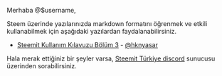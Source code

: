Merhaba @$username,

Steem üzerinde yazılarınızda markdown formatını öğrenmek ve etkili kullanabilmek için
aşağıdaki yazılardan faydalanabilirsiniz.

* [Steemit Kullanım Kılavuzu Bölüm 3](https://steemit.com/tr/@hknyasar/steemit-kullanim-kilavuzu-part-3-steemit-faq-tr) - [@hknyasar](http://steemit.com/@hknyasar)

Hala merak ettiğiniz bir şeyler varsa, [Steemit Türkiye discord](https://discord.gg/XmtWUHW) sunucusu üzerinden sorabilirsiniz.